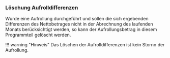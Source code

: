 ### Löschung Aufrolldifferenzen

Wurde eine Aufrollung durchgeführt und sollen die sich ergebenden Differenzen des Nettobetrages nicht in der Abrechnung des laufenden Monats berücksichtigt werden, so kann der Aufrollungsbetrag in diesem Programmteil gelöscht werden.

!!! warning "Hinweis"
    Das Löschen der Aufrolldifferenzen ist kein Storno der Aufrollung.